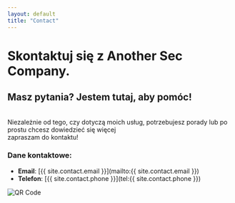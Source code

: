 ```yaml
---
layout: default
title: "Contact"
---
```


# Skontaktuj się z Another Sec Company.

## Masz pytania? Jestem tutaj, aby pomóc!
<br>Niezależnie od tego, czy dotyczą moich usług, potrzebujesz porady lub po prostu chcesz dowiedzieć się więcej<br>zapraszam do kontaktu!

### Dane kontaktowe:
- **Email**: [{{ site.contact.email }}](mailto:{{ site.contact.email }})
- **Telefon**: [{{ site.contact.phone }}](tel:{{ site.contact.phone }})

<div class="qr-code-container">
  <img src="{{ site.qr }}" alt="QR Code">
</div>